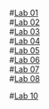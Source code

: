 #[Lab 01](https://github.com/2303a51658/2303a51658-AIML.-/blob/main/AIML%20lab%201.ipynb)\
#[Lab 02](https://github.com/2303a51658/2303a51658-AIML.-/blob/main/LAB%2002_AIML.ipynb)    
#[Lab 03](https://github.com/2303a51658/2303a51658-AIML.-/blob/main/LAB%2003_AIML.ipynb)    
#[Lab 04](https://github.com/2303a51658/2303a51658-AIML.-/blob/main/AIML%20LAB04.ipynb)     
#[Lab 05](https://github.com/2303a51658/2303a51658-AIML.-/blob/main/AIML%20LAB05.ipynb)     
#[Lab 06](https://github.com/2303a51658/2303a51658-AIML.-/blob/main/AIML%20LAB06.ipynb)     
#[Lab 07](https://github.com/2303a51658/2303a51658-AIML.-/blob/main/Lab_7.ipynb )  
#[Lab 08](https://github.com/2303a51658/2303a51658-AIML.-/blob/main/AIML%20LAB08.ipynb)

#[Lab 10](https://github.com/2303a51658/2303a51658-AIML.-/blob/main/AIML%20LAB10.ipynb)
